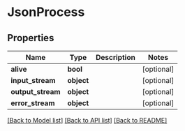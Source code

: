 # JsonProcess


## Properties
Name | Type | Description | Notes
------------ | ------------- | ------------- | -------------
**alive** | **bool** |  | [optional] 
**input_stream** | **object** |  | [optional] 
**output_stream** | **object** |  | [optional] 
**error_stream** | **object** |  | [optional] 

[[Back to Model list]](../README.md#documentation-for-models) [[Back to API list]](../README.md#documentation-for-api-endpoints) [[Back to README]](../README.md)


